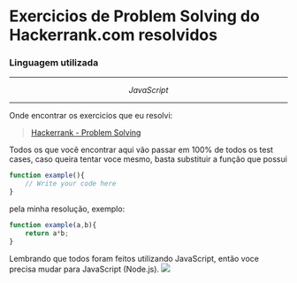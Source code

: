 # Exercicios de Problem Solving do Hackerrank.com resolvidos

 ###   Linguagem utilizada 

------------
$$JavaScript$$

------------
 


Onde encontrar os exercicios que eu resolvi:
> [Hackerrank - Problem Solving](https://www.hackerrank.com/domains/algorithms?badge_type=problem-solving "Hackerrank - Problem Solving")

Todos os que você encontrar aqui vão passar em 100% de todos os test cases, caso queira tentar voce mesmo, basta substituir a função que possui 
```javascript 
function example(){
	// Write your code here
}
```
pela minha resolução, exemplo:
```javascript 
function example(a,b){
	return a*b;
}
```
Lembrando que todos foram feitos utilizando JavaScript, então voce precisa mudar para JavaScript (Node.js).
[![](https://qph.fs.quoracdn.net/main-qimg-1cd2a1f1bb2c1bfe04307c42427bcb60.webp)](https://www.quora.com/How-do-I-use-JavaScript-in-HackerRank)
